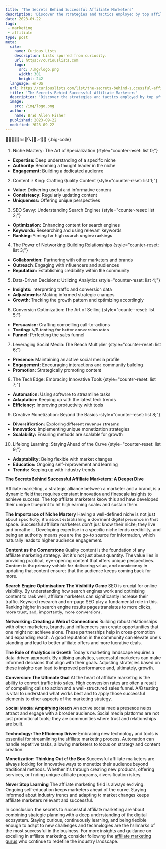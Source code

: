 ```yaml
---
title: 'The Secrets Behind Successful Affiliate Marketers'
description: 'Discover the strategies and tactics employed by top affiliate marketers, satisfying your curious mind with insights into their secrets to success.'
date: 2023-09-22
tags:
 - marketing
 - affiliate
type: post
meta:
  site:
    name: Curious Lists
    description: Lists spurred from curiosity.
    url: https://curiouslists.com
    logo:
      src: /img/logo.png
      width: 301
      height: 242
  language: en-US
  url: https://curiouslists.com/list/the-secrets-behind-successful-affiliate-marketers
  title: 'The Secrets Behind Successful Affiliate Marketers'
  description: 'Discover the strategies and tactics employed by top affiliate marketers, satisfying your curious mind with insights into their secrets to success.'
  image:
    src: /img/logo.png
  author:
    name: Brad Allen Fisher
  published: 2023-09-22
  modified: 2023-09-22
---
```



👩🏻‍💻🤝💼📊🌐🔍🚀💸📈👨‍💻 {.big-code}

1. Niche Mastery: The Art of Specialization {style="counter-reset: list 0;"}
  - **Expertise:** Deep understanding of a specific niche
  - **Authority:** Becoming a thought leader in the niche
  - **Engagement:** Building a dedicated audience

2. Content is King: Crafting Quality Content {style="counter-reset: list 1;"}
  - **Value:** Delivering useful and informative content
  - **Consistency:** Regularly updating content
  - **Uniqueness:** Offering unique perspectives

3. SEO Savvy: Understanding Search Engines {style="counter-reset: list 2;"}
  - **Optimization:** Enhancing content for search engines
  - **Keywords:** Researching and using relevant keywords
  - **Ranking:** Aiming for high search engine rankings

4. The Power of Networking: Building Relationships {style="counter-reset: list 3;"}
  - **Collaboration:** Partnering with other marketers and brands
  - **Outreach:** Engaging with influencers and audiences
  - **Reputation:** Establishing credibility within the community

5. Data-Driven Decisions: Utilizing Analytics {style="counter-reset: list 4;"}
  - **Insights:** Interpreting traffic and conversion data
  - **Adjustments:** Making informed strategic changes
  - **Growth:** Tracking the growth pattern and optimizing accordingly

6. Conversion Optimization: The Art of Selling {style="counter-reset: list 5;"}
  - **Persuasion:** Crafting compelling call-to-actions
  - **Testing:** A/B testing for better conversion rates
  - **Funnel:** Perfecting the sales funnel

7. Leveraging Social Media: The Reach Multiplier {style="counter-reset: list 6;"}
  - **Presence:** Maintaining an active social media profile
  - **Engagement:** Encouraging interactions and community building
  - **Promotion:** Strategically promoting content

8. The Tech Edge: Embracing Innovative Tools {style="counter-reset: list 7;"}
  - **Automation:** Using software to streamline tasks
  - **Adaptation:** Keeping up with the latest tech trends
  - **Efficiency:** Improving productivity with tools

9. Creative Monetization: Beyond the Basics {style="counter-reset: list 8;"}
  - **Diversification:** Exploring different revenue streams
  - **Innovation:** Implementing unique monetization strategies
  - **Scalability:** Ensuring methods are scalable for growth

10. Lifelong Learning: Staying Ahead of the Curve {style="counter-reset: list 9;"}
  - **Adaptability:** Being flexible with market changes
  - **Education:** Ongoing self-improvement and learning
  - **Trends:** Keeping up with industry trends


**The Secrets Behind Successful Affiliate Marketers: A Deeper Dive**

Affiliate marketing, a strategic alliance between a marketer and a brand, is a dynamic field that requires constant innovation and finescale insights to achieve success. The top affiliate marketers know this and have developed their unique blueprint to hit high earning scales and sustain them. 

**The Importance of Niche Mastery**
Having a well-defined niche is not just about specificity; it's about establishing a dominant digital presence in that space. Successful affiliate marketers don't just know their niche; they live and breathe it. Developing expertise in a specific niche lends credibility, and being an authority means you are the go-to source for information, which naturally leads to higher audience engagement.

**Content as the Cornerstone**
Quality content is the foundation of any affiliate marketing strategy. But it's not just about quantity. The value lies in providing practical, eye-opening content that offers unique perspectives. Content is the primary vehicle for delivering value, and consistency in updating that content ensures that the audience keeps coming back for more. 

**Search Engine Optimisation: The Visibility Game**
SEO is crucial for online visibility. By understanding how search engines work and optimising content to rank well, affiliate marketers can significantly increase their traffic. Keyword research and on-page SEO play a fundamental role in this. Ranking higher in search engine results pages translates to more clicks, more trust, and, importantly, more conversions.

**Networking: Creating a Web of Connections**
Building robust relationships with other marketers, brands, and influencers can create opportunities that one might not achieve alone. These partnerships help in cross-promotion and expanding reach. A good reputation in the community can elevate one's standing and lead to better affiliate offers and more lucrative deals.

**The Role of Analytics in Growth**
Today's marketing landscape requires a data-driven approach. By utilising analytics, successful marketers can make informed decisions that align with their goals. Adjusting strategies based on these insights can lead to improved performance and, ultimately, growth.

**Conversion: The Ultimate Goal**
At the heart of affiliate marketing is the ability to convert traffic into sales. High conversion rates are often a result of compelling calls to action and a well-structured sales funnel. A/B testing is vital to understand what works best and to apply those successful elements to other aspects of the marketing strategy.

**Social Media: Amplifying Reach**
An active social media presence helps attract and engage with a broader audience. Social media platforms are not just promotional tools; they are communities where trust and relationships are built.

**Technology: The Efficiency Driver**
Embracing new technology and tools is essential for streamlining the affiliate marketing process. Automation can handle repetitive tasks, allowing marketers to focus on strategy and content creation.

**Monetization: Thinking Out of the Box**
Successful affiliate marketers are always looking for innovative ways to monetize their audience beyond traditional methods. Whether it's through creating new products, offering services, or finding unique affiliate programs, diversification is key.

**Never Stop Learning**
The affiliate marketing field is always evolving. Ongoing self-education keeps marketers ahead of the curve. Staying informed about industry trends and adapting to market changes keeps affiliate marketers relevant and successful.

In conclusion, the secrets to successful affiliate marketing are about combining strategic planning with a deep understanding of the digital ecosystem. Staying curious, continuously learning, and being flexible enough to adapt to new challenges and technologies are the hallmarks of the most successful in the business. For more insights and guidance on excelling in affiliate marketing, consider following the [affiliate marketing gurus](https://curiouslists.com/list/10-affiliate-marketing-gurus-you-should-follow-in-2024) who continue to redefine the industry landscape.